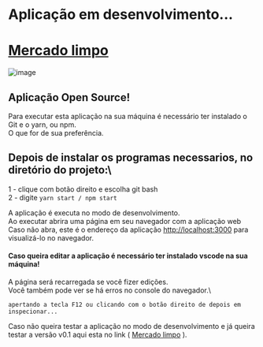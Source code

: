 # Aplicação em desenvolvimento...

# [Mercado limpo](https://mercado-limpo-projeto-integrador.vercel.app)
![image](https://user-images.githubusercontent.com/64613463/186281078-c23b0fd9-591b-4ecd-b33e-6f4e3bec978f.png)

## Aplicação Open Source!

Para executar esta aplicação na sua máquina é necessário ter instalado o Git e o yarn, ou npm.\
O que for de sua preferência.

## Depois de instalar os programas necessarios, no diretório do projeto:\

1 - clique com botão direito e escolha git bash\
2 - digite `yarn start / npm start`

A aplicação é executa no modo de desenvolvimento.\
Ao executar abrira uma página em seu navegador com a aplicação web\
Caso não abra, este é o endereço da aplicação [http://localhost:3000](http://localhost:3000) para visualizá-lo no navegador.

#### Caso queira editar a aplicação é necessário ter instalado vscode na sua máquina!

A página será recarregada se você fizer edições.\
Você também pode ver se há erros no console do navegador.\

`apertando a tecla F12 ou clicando com o botão direito de depois em inspecionar...`

Caso não queira testar a aplicação no modo de desenvolvimento e já queira testar a versão v0.1 aqui esta no link ( [Mercado limpo](https://mercado-limpo-projeto-integrador.vercel.app) ).
